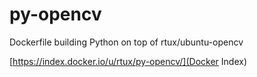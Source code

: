 py-opencv
=========

Dockerfile building Python on top of rtux/ubuntu-opencv

[https://index.docker.io/u/rtux/py-opencv/](Docker Index)
